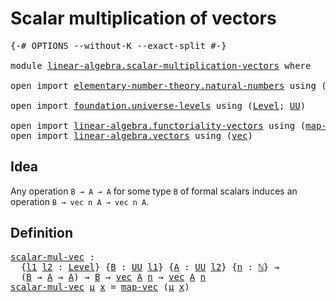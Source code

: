 # Scalar multiplication of vectors

<pre class="Agda"><a id="45" class="Symbol">{-#</a> <a id="49" class="Keyword">OPTIONS</a> <a id="57" class="Pragma">--without-K</a> <a id="69" class="Pragma">--exact-split</a> <a id="83" class="Symbol">#-}</a>

<a id="88" class="Keyword">module</a> <a id="95" href="linear-algebra.scalar-multiplication-vectors.html" class="Module">linear-algebra.scalar-multiplication-vectors</a> <a id="140" class="Keyword">where</a>

<a id="147" class="Keyword">open</a> <a id="152" class="Keyword">import</a> <a id="159" href="elementary-number-theory.natural-numbers.html" class="Module">elementary-number-theory.natural-numbers</a> <a id="200" class="Keyword">using</a> <a id="206" class="Symbol">(</a><a id="207" href="elementary-number-theory.natural-numbers.html#1444" class="Datatype">ℕ</a><a id="208" class="Symbol">)</a>

<a id="211" class="Keyword">open</a> <a id="216" class="Keyword">import</a> <a id="223" href="foundation.universe-levels.html" class="Module">foundation.universe-levels</a> <a id="250" class="Keyword">using</a> <a id="256" class="Symbol">(</a><a id="257" href="Agda.Primitive.html#597" class="Postulate">Level</a><a id="262" class="Symbol">;</a> <a id="264" href="foundation-core.universe-levels.html#222" class="Primitive">UU</a><a id="266" class="Symbol">)</a>

<a id="269" class="Keyword">open</a> <a id="274" class="Keyword">import</a> <a id="281" href="linear-algebra.functoriality-vectors.html" class="Module">linear-algebra.functoriality-vectors</a> <a id="318" class="Keyword">using</a> <a id="324" class="Symbol">(</a><a id="325" href="linear-algebra.functoriality-vectors.html#572" class="Function">map-vec</a><a id="332" class="Symbol">)</a>
<a id="334" class="Keyword">open</a> <a id="339" class="Keyword">import</a> <a id="346" href="linear-algebra.vectors.html" class="Module">linear-algebra.vectors</a> <a id="369" class="Keyword">using</a> <a id="375" class="Symbol">(</a><a id="376" href="linear-algebra.vectors.html#472" class="Datatype">vec</a><a id="379" class="Symbol">)</a>
</pre>
## Idea

Any operation `B → A → A` for some type `B` of formal scalars induces an operation `B → vec n A → vec n A`.

## Definition

<pre class="Agda"><a id="scalar-mul-vec"></a><a id="527" href="linear-algebra.scalar-multiplication-vectors.html#527" class="Function">scalar-mul-vec</a> <a id="542" class="Symbol">:</a>
  <a id="546" class="Symbol">{</a><a id="547" href="linear-algebra.scalar-multiplication-vectors.html#547" class="Bound">l1</a> <a id="550" href="linear-algebra.scalar-multiplication-vectors.html#550" class="Bound">l2</a> <a id="553" class="Symbol">:</a> <a id="555" href="Agda.Primitive.html#597" class="Postulate">Level</a><a id="560" class="Symbol">}</a> <a id="562" class="Symbol">{</a><a id="563" href="linear-algebra.scalar-multiplication-vectors.html#563" class="Bound">B</a> <a id="565" class="Symbol">:</a> <a id="567" href="foundation-core.universe-levels.html#222" class="Primitive">UU</a> <a id="570" href="linear-algebra.scalar-multiplication-vectors.html#547" class="Bound">l1</a><a id="572" class="Symbol">}</a> <a id="574" class="Symbol">{</a><a id="575" href="linear-algebra.scalar-multiplication-vectors.html#575" class="Bound">A</a> <a id="577" class="Symbol">:</a> <a id="579" href="foundation-core.universe-levels.html#222" class="Primitive">UU</a> <a id="582" href="linear-algebra.scalar-multiplication-vectors.html#550" class="Bound">l2</a><a id="584" class="Symbol">}</a> <a id="586" class="Symbol">{</a><a id="587" href="linear-algebra.scalar-multiplication-vectors.html#587" class="Bound">n</a> <a id="589" class="Symbol">:</a> <a id="591" href="elementary-number-theory.natural-numbers.html#1444" class="Datatype">ℕ</a><a id="592" class="Symbol">}</a> <a id="594" class="Symbol">→</a>
  <a id="598" class="Symbol">(</a><a id="599" href="linear-algebra.scalar-multiplication-vectors.html#563" class="Bound">B</a> <a id="601" class="Symbol">→</a> <a id="603" href="linear-algebra.scalar-multiplication-vectors.html#575" class="Bound">A</a> <a id="605" class="Symbol">→</a> <a id="607" href="linear-algebra.scalar-multiplication-vectors.html#575" class="Bound">A</a><a id="608" class="Symbol">)</a> <a id="610" class="Symbol">→</a> <a id="612" href="linear-algebra.scalar-multiplication-vectors.html#563" class="Bound">B</a> <a id="614" class="Symbol">→</a> <a id="616" href="linear-algebra.vectors.html#472" class="Datatype">vec</a> <a id="620" href="linear-algebra.scalar-multiplication-vectors.html#575" class="Bound">A</a> <a id="622" href="linear-algebra.scalar-multiplication-vectors.html#587" class="Bound">n</a> <a id="624" class="Symbol">→</a> <a id="626" href="linear-algebra.vectors.html#472" class="Datatype">vec</a> <a id="630" href="linear-algebra.scalar-multiplication-vectors.html#575" class="Bound">A</a> <a id="632" href="linear-algebra.scalar-multiplication-vectors.html#587" class="Bound">n</a>
<a id="634" href="linear-algebra.scalar-multiplication-vectors.html#527" class="Function">scalar-mul-vec</a> <a id="649" href="linear-algebra.scalar-multiplication-vectors.html#649" class="Bound">μ</a> <a id="651" href="linear-algebra.scalar-multiplication-vectors.html#651" class="Bound">x</a> <a id="653" class="Symbol">=</a> <a id="655" href="linear-algebra.functoriality-vectors.html#572" class="Function">map-vec</a> <a id="663" class="Symbol">(</a><a id="664" href="linear-algebra.scalar-multiplication-vectors.html#649" class="Bound">μ</a> <a id="666" href="linear-algebra.scalar-multiplication-vectors.html#651" class="Bound">x</a><a id="667" class="Symbol">)</a>
</pre>